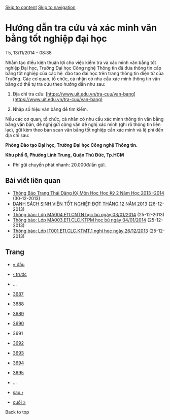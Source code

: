 [Skip to content](https://daa.uit.edu.vn/thongbao/huong-dan-tra-cuu-va-xac-minh-van-bang-tot-nghiep-dai-hoc?page=3690#main)
 [Skip to navigation](https://daa.uit.edu.vn/thongbao/huong-dan-tra-cuu-va-xac-minh-van-bang-tot-nghiep-dai-hoc?page=3690#main-nav)

Hướng dẫn tra cứu và xác minh văn bằng tốt nghiệp đại học
=========================================================

T5, 13/11/2014 - 08:38

Nhằm tạo điều kiện thuận lợi cho việc kiểm tra và xác minh văn bằng tốt nghiệp Đại học, Trường Đại học Công nghệ Thông tin đã đưa thông tin cấp bằng tốt nghiệp của các hệ  đào tạo đại học trên trang thông tin điện tử của Trường. Các cơ quan, tổ chức, cá nhân có nhu cầu xác minh thông tin văn bằng có thể tự tra cứu theo hướng dẫn như sau:

1.  Địa chỉ tra cứu: [https://www.uit.edu.vn/tra-cuu/van-bang](https://www.uit.edu.vn/tra-cuu/van-bang)
    
2.  Nhập số hiệu văn bằng để tìm kiếm.

Nếu các cơ quan, tổ chức, cá nhân có nhu cầu xác minh thông tin văn bằng bằng văn bản, đề nghị gửi công văn đề nghị xác minh (ghi rõ thông tin liên lạc), gửi kèm theo bản scan văn bằng tốt nghiệp cần xác minh và lệ phí đến địa chỉ sau:  

**Phòng Đào tạo Đại học, Trường Đại học Công nghệ Thông tin.**

**Khu phố 6, Phường Linh Trung, Quận Thủ Đức, Tp.HCM**

*   Phí gửi chuyển phát nhanh: 20.000đ/lần gửi.

Bài viết liên quan
------------------

*   [Thông Báo Trạng Thái Đăng Ký Môn Học Học Kỳ 2 Năm Học 2013 -2014](https://daa.uit.edu.vn/thongbao/thong-bao-trang-thai-dang-ky-mon-hoc-hoc-ky-2-nam-hoc-2013-2014)
     (30-12-2013)
*   [DANH SÁCH SINH VIÊN TỐT NGHIỆP ĐỢT THÁNG 12 NĂM 2013](https://daa.uit.edu.vn/thongbao/danh-sach-sinh-vien-tot-nghiep-dot-thang-12-nam-2013)
     (26-12-2013)
*   [Thông báo: Lớp MA004.E11.CNTN học bù ngày 03/01/2014](https://daa.uit.edu.vn/thongbao/thong-bao-lop-ma004e11cntn-hoc-bu-ngay-03012014)
     (25-12-2013)
*   [Thông báo: Lớp MA003.E11.CLC.KTPM học bù ngày 04/01/2014](https://daa.uit.edu.vn/thongbao/thong-bao-lop-ma003e11clcktpm-hoc-bu-ngay-04012014)
     (25-12-2013)
*   [Thông báo: Lớp IT001.E11.CLC.KTMT.1 nghỉ học ngày 26/12/2013](https://daa.uit.edu.vn/thongbao/thong-bao-lop-it001e11clcktmt1-nghi-hoc-ngay-26122013)
     (25-12-2013)

Trang
-----

*   [« đầu](https://daa.uit.edu.vn/thongbao/huong-dan-tra-cuu-va-xac-minh-van-bang-tot-nghiep-dai-hoc "Đến trang đầu tiên")
    
*   [‹ trước](https://daa.uit.edu.vn/thongbao/huong-dan-tra-cuu-va-xac-minh-van-bang-tot-nghiep-dai-hoc?page=3689 "Đến trang kế trước")
    
*   …
*   [3687](https://daa.uit.edu.vn/thongbao/huong-dan-tra-cuu-va-xac-minh-van-bang-tot-nghiep-dai-hoc?page=3686 "Đến trang 3687")
    
*   [3688](https://daa.uit.edu.vn/thongbao/huong-dan-tra-cuu-va-xac-minh-van-bang-tot-nghiep-dai-hoc?page=3687 "Đến trang 3688")
    
*   [3689](https://daa.uit.edu.vn/thongbao/huong-dan-tra-cuu-va-xac-minh-van-bang-tot-nghiep-dai-hoc?page=3688 "Đến trang 3689")
    
*   [3690](https://daa.uit.edu.vn/thongbao/huong-dan-tra-cuu-va-xac-minh-van-bang-tot-nghiep-dai-hoc?page=3689 "Đến trang 3690")
    
*   3691
*   [3692](https://daa.uit.edu.vn/thongbao/huong-dan-tra-cuu-va-xac-minh-van-bang-tot-nghiep-dai-hoc?page=3691 "Đến trang 3692")
    
*   [3693](https://daa.uit.edu.vn/thongbao/huong-dan-tra-cuu-va-xac-minh-van-bang-tot-nghiep-dai-hoc?page=3692 "Đến trang 3693")
    
*   [3694](https://daa.uit.edu.vn/thongbao/huong-dan-tra-cuu-va-xac-minh-van-bang-tot-nghiep-dai-hoc?page=3693 "Đến trang 3694")
    
*   [3695](https://daa.uit.edu.vn/thongbao/huong-dan-tra-cuu-va-xac-minh-van-bang-tot-nghiep-dai-hoc?page=3694 "Đến trang 3695")
    
*   …
*   [sau ›](https://daa.uit.edu.vn/thongbao/huong-dan-tra-cuu-va-xac-minh-van-bang-tot-nghiep-dai-hoc?page=3691 "Đến trang kế sau")
    
*   [cuối »](https://daa.uit.edu.vn/thongbao/huong-dan-tra-cuu-va-xac-minh-van-bang-tot-nghiep-dai-hoc?page=3863 "Đến trang cuối cùng")
    

Back to top